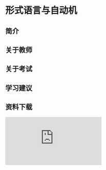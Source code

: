 
# 形式语言与自动机

## 简介

## 关于教师

## 关于考试

## 学习建议

## 资料下载

![](https://raw.githubusercontent.com/HIT-OpenCS/CS_Courses/main/公共课程/形式语言与自动机/file.md ":include")
